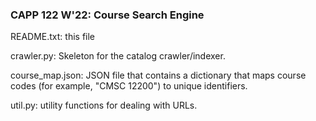 ### CAPP 122 W'22: Course Search Engine

README.txt: this file

crawler.py: Skeleton for the catalog crawler/indexer.

course_map.json: JSON file that contains a dictionary that maps course
  codes (for example, "CMSC 12200") to unique identifiers.

util.py: utility functions for dealing with URLs.
